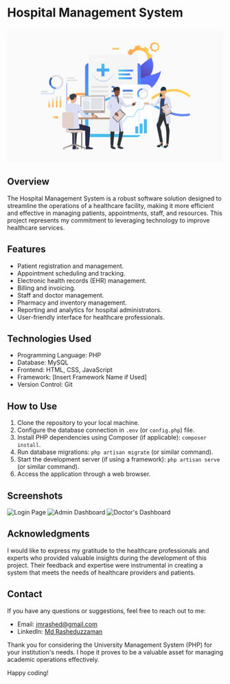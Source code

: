 # Hospital Management System

<img src="assets/img/banner.jpg">

## Overview
The Hospital Management System is a robust software solution designed to streamline the operations of a healthcare facility, making it more efficient and effective in managing patients, appointments, staff, and resources. This project represents my commitment to leveraging technology to improve healthcare services.

## Features
- Patient registration and management.
- Appointment scheduling and tracking.
- Electronic health records (EHR) management.
- Billing and invoicing.
- Staff and doctor management.
- Pharmacy and inventory management.
- Reporting and analytics for hospital administrators.
- User-friendly interface for healthcare professionals.

## Technologies Used
- Programming Language: PHP
- Database: MySQL
- Frontend: HTML, CSS, JavaScript
- Framework: [Insert Framework Name if Used]
- Version Control: Git

## How to Use
1. Clone the repository to your local machine.
2. Configure the database connection in `.env` (or `config.php`) file.
3. Install PHP dependencies using Composer (if applicable): `composer install`.
4. Run database migrations: `php artisan migrate` (or similar command).
5. Start the development server (if using a framework): `php artisan serve` (or similar command).
6. Access the application through a web browser.

## Screenshots
![Login Page](screenshots/login.png)
![Admin Dashboard](screenshots/admin-dashboard.png)
![Doctor's Dashboard](screenshots/doctor-dashboard.png)

## Acknowledgments
I would like to express my gratitude to the healthcare professionals and experts who provided valuable insights during the development of this project. Their feedback and expertise were instrumental in creating a system that meets the needs of healthcare providers and patients.
 


## Contact
If you have any questions or suggestions, feel free to reach out to me:
- Email: [jmrashed@gmail.com](mailto:jmrashed@gmail.com)
- LinkedIn: [Md Rasheduzzaman](https://www.linkedin.com/in/md-rasheduzzaman/)


Thank you for considering the University Management System (PHP) for your institution's needs. I hope it proves to be a valuable asset for managing academic operations effectively.

Happy coding!
